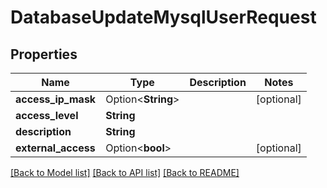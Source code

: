 # DatabaseUpdateMysqlUserRequest

## Properties

Name | Type | Description | Notes
------------ | ------------- | ------------- | -------------
**access_ip_mask** | Option<**String**> |  | [optional]
**access_level** | **String** |  | 
**description** | **String** |  | 
**external_access** | Option<**bool**> |  | [optional]

[[Back to Model list]](../README.md#documentation-for-models) [[Back to API list]](../README.md#documentation-for-api-endpoints) [[Back to README]](../README.md)


